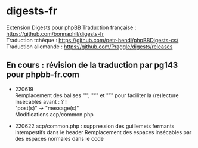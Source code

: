 # digests-fr
Extension Digests pour phpBB
Traduction française : https://github.com/bonnaphil/digests-fr  
Traduction tchèque : https://github.com/petr-hendl/phpBBDigests-cs/  
Traduction allemande : https://github.com/Praggle/digests/releases  

## En cours : révision de la traduction par pg143 pour phpbb-fr.com

* 220619  
Remplacement des balises "’", "“" et "”" pour faciliter la (re)lecture  
Insécables avant : ? !  
"post(s)" -> "message(s)"  
Modifications acp/common.php  

* 220622
acp/common.php : suppression des guillemets fermants intempestifs dans le header
Remplacement des espaces insécables par des espaces normales dans le code

